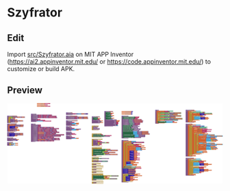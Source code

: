 # Szyfrator

## Edit

Import [src/Szyfrator.aia](src/Szyfrator.aia) on MIT APP Inventor (https://ai2.appinventor.mit.edu/ or https://code.appinventor.mit.edu/) to customize or build APK.

## Preview

![docs/Szyfrator.png](docs/Szyfrator.png)
